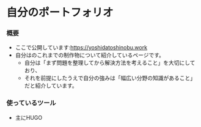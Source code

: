 # 自分のポートフォリオ

### 概要
- ここで公開しています:https://yoshidatoshinobu.work
- 自分はのこれまでの制作物について紹介しているページです。
  - 自分は「まず問題を整理してから解決方法を考えること」を大切にしており、
  - それを前提にしたうえで自分の強みは「幅広い分野の知識があること」だと紹介しています。

### 使っているツール
- 主にHUGO
